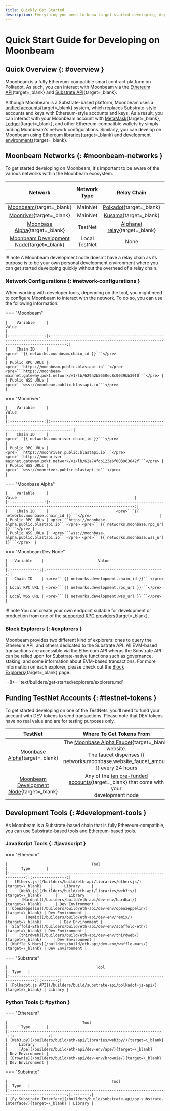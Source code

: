 ```yaml
---
title: Quickly Get Started
description: Everything you need to know to get started developing, deploying, and interacting with smart contracts on Moonbeam.
---
```


# Quick Start Guide for Developing on Moonbeam

## Quick Overview {: #overview }

Moonbeam is a fully Ethereum-compatible smart contract platform on Polkadot. As such, you can interact with Moonbeam via the [Ethereum API](/builders/build/eth-api/){target=\_blank} and [Substrate API](/builders/build/substrate-api/){target=\_blank}.

Although Moonbeam is a Substrate-based platform, Moonbeam uses a [unified accounts](/learn/core-concepts/unified-accounts/){target=\_blank} system, which replaces Substrate-style accounts and keys with Ethereum-style accounts and keys. As a result, you can interact with your Moonbeam account with [MetaMask](/tokens/connect/metamask/){target=\_blank}, [Ledger](/tokens/connect/ledger/){target=\_blank}, and other Ethereum-compatible wallets by simply adding Moonbeam's network configurations. Similarly, you can develop on Moonbeam using Ethereum [libraries](/builders/build/eth-api/libraries/){target=\_blank} and [development environments](/builders/build/eth-api/dev-env/){target=\_blank}.

## Moonbeam Networks {: #moonbeam-networks }

To get started developing on Moonbeam, it's important to be aware of the various networks within the Moonbeam ecosystem.

|                                          Network                                          | Network Type  |                                   Relay Chain                                   | Native Asset Symbol | Native Asset Decimals |
|:-----------------------------------------------------------------------------------------:|:-------------:|:-------------------------------------------------------------------------------:|:-------------------:|:---------------------:|
|           [Moonbeam](/builders/get-started/networks/moonbeam/){target=\_blank}            |    MainNet    |              [Polkadot](https://polkadot.network){target=\_blank}              |        GLMR         |          18           |
|          [Moonriver](/builders/get-started/networks/moonriver/){target=\_blank}           |    MainNet    |                [Kusama](https://kusama.network){target=\_blank}                |        MOVR         |          18           |
|        [Moonbase Alpha](/builders/get-started/networks/moonbase/){target=\_blank}         |    TestNet    | [Alphanet relay](/learn/platform/networks/moonbase#relay-chain){target=\_blank} |         DEV         |          18           |
| [Moonbeam Development Node](/builders/get-started/networks/moonbeam-dev/){target=\_blank} | Local TestNet |                                      None                                       |         DEV         |          18           |

!!! note
    A Moonbeam development node doesn't have a relay chain as its purpose is to be your own personal development environment where you can get started developing quickly without the overhead of a relay chain.

### Network Configurations {: #network-configurations }

When working with developer tools, depending on the tool, you might need to configure Moonbeam to interact with the network. To do so, you can use the following information:

=== "Moonbeam"

    |    Variable     |                                                                        Value                                                                        |
    |:---------------:|:---------------------------------------------------------------------------------------------------------------------------------------------------:|
    |    Chain ID     |                                                  <pre>```{{ networks.moonbeam.chain_id }}```</pre>                                                  |
    | Public RPC URLs | <pre>```https://moonbeam.public.blastapi.io```</pre>  <pre>```https://moonbeam-mainnet.gateway.pokt.network/v1/lb/629a2b5650ec8c0039bb30f0```</pre> |
    | Public WSS URLs |                                                 <pre>```wss://moonbeam.public.blastapi.io```</pre>                                                  |

=== "Moonriver"

    |    Variable     |                                                                         Value                                                                         |
    |:---------------:|:-----------------------------------------------------------------------------------------------------------------------------------------------------:|
    |    Chain ID     |                                                  <pre>```{{ networks.moonriver.chain_id }}```</pre>                                                   |
    | Public RPC URLs | <pre>```https://moonriver.public.blastapi.io```</pre>  <pre>```https://moonriver-mainnet.gateway.pokt.network/v1/lb/62a74fdb123e6f003963642f```</pre> |
    | Public WSS URLs |                                                  <pre>```wss://moonriver.public.blastapi.io```</pre>                                                  |

=== "Moonbase Alpha"

    |    Variable     |                                                    Value                                                    |
    |:---------------:|:-----------------------------------------------------------------------------------------------------------:|
    |    Chain ID     |                              <pre>```{{ networks.moonbase.chain_id }}```</pre>                              |
    | Public RPC URLs | <pre>```https://moonbase-alpha.public.blastapi.io```</pre> <pre>```{{ networks.moonbase.rpc_url }}```</pre> |
    | Public WSS URLs |  <pre>```wss://moonbase-alpha.public.blastapi.io```</pre> <pre>```{{ networks.moonbase.wss_url }}```</pre>  |

=== "Moonbeam Dev Node"

    |   Variable    |                        Value                         |
    |:-------------:|:----------------------------------------------------:|
    |   Chain ID    | <pre>```{{ networks.development.chain_id }}```</pre> |
    | Local RPC URL | <pre>```{{ networks.development.rpc_url }}```</pre>  |
    | Local WSS URL | <pre>```{{ networks.development.wss_url }}```</pre>  |

!!! note
    You can create your own endpoint suitable for development or production from one of the [supported RPC providers](/builders/get-started/endpoints/#endpoint-providers){target=\_blank}.

### Block Explorers {: #explorers }

Moonbeam provides two different kind of explorers: ones to query the Ethereum API, and others dedicated to the Substrate API. All EVM-based transactions are accessible via the Ethereum API wheras the Substrate API can be relied upon for Substrate-native functions such as governance, staking, and some information about EVM-based transactions. For more information on each explorer, please check out the [Block Explorers](/builders/get-started/explorers/){target=\_blank} page.

--8<-- 'text/builders/get-started/explorers/explorers.md'

## Funding TestNet Accounts {: #testnet-tokens }

To get started developing on one of the TestNets, you'll need to fund your account with DEV tokens to send transactions. Please note that DEV tokens have no real value and are for testing purposes only.

|                                          TestNet                                          |                                                                           Where To Get Tokens From                                                                            |
|:-----------------------------------------------------------------------------------------:|:-----------------------------------------------------------------------------------------------------------------------------------------------------------------------------:|
|        [Moonbase Alpha](/builders/get-started/networks/moonbase/){target=\_blank}         | The [Moonbase Alpha Faucet](https://faucet.moonbeam.network){target=\_blank} website. <br> The faucet dispenses {{ networks.moonbase.website_faucet_amount }} every 24 hours |
| [Moonbeam Development Node](/builders/get-started/networks/moonbeam-dev/){target=\_blank} | Any of the [ten pre-funded accounts](/builders/get-started/networks/moonbeam-dev/#pre-funded-development-accounts){target=\_blank} that come with your <br> development node  |

## Development Tools {: #development-tools }

As Moonbeam is a Substrate-based chain that is fully Ethereum-compatible, you can use Substrate-based tools and Ethereum-based tools.

### JavaScript Tools {: #javascript }

=== "Ethereum"

    |                                     Tool                                      |      Type       |
    |:-----------------------------------------------------------------------------:|:---------------:|
    |   [Ethers.js](/builders/build/eth-api/libraries/ethersjs/){target=\_blank}    |     Library     |
    |     [Web3.js](/builders/build/eth-api/libraries/web3js/){target=\_blank}      |     Library     |
    |      [Hardhat](/builders/build/eth-api/dev-env/hardhat/){target=\_blank}      | Dev Environment |
    | [OpenZeppelin](/builders/build/eth-api/dev-env/openzeppelin/){target=\_blank} | Dev Environment |
    |        [Remix](/builders/build/eth-api/dev-env/remix/){target=\_blank}        | Dev Environment |
    | [Scaffold-Eth](/builders/build/eth-api/dev-env/scaffold-eth/){target=\_blank} | Dev Environment |
    |     [thirdweb](/builders/build/eth-api/dev-env/thirdweb/){target=\_blank}     | Dev Environment |
    | [Waffle & Mars](/builders/build/eth-api/dev-env/waffle-mars/){target=\_blank} | Dev Environment |

=== "Substrate"

    |                                       Tool                                        |  Type   |
    |:---------------------------------------------------------------------------------:|:-------:|
    | [Polkadot.js API](/builders/build/substrate-api/polkadot-js-api/){target=\_blank} | Library |

### Python Tools {: #python }

=== "Ethereum"

    |                                 Tool                                 |      Type       |
    |:--------------------------------------------------------------------:|:---------------:|
    | [Web3.py](/builders/build/eth-api/libraries/web3py/){target=\_blank} |     Library     |
    |     [Ape](/builders/build/eth-api/dev-env/ape/){target=\_blank}      | Dev Environment |
    | [Brownie](/builders/build/eth-api/dev-env/brownie/){target=\_blank}  | Dev Environment |

=== "Substrate"

    |                                              Tool                                               |  Type   |
    |:-----------------------------------------------------------------------------------------------:|:-------:|
    | [Py Substrate Interface](/builders/build/substrate-api/py-substrate-interface/){target=\_blank} | Library |
